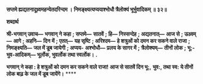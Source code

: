 **सप्तमे ह्यद्यतनादूध्र्वमहन्येतदरिन्दम ।** **निमङ्क्ष्यत्यप्ययाश्भोधौ त्रैलोक्यं भूर्भुवादिकम् ॥ ३२॥** 

**शब्दार्थ** 

**श्री-भगवान् उवाच—** **भगवान् ने कहा** **; सप्तमे—** **सातवें** **; हि—** **निस्सन्देह** **; अद्यतनात्—** **आज से** **; ऊध्र्वम्—** **आगे** **; अहनि—** **दिन** **में** **; एतत्—** **यह सृष्टि** **; अरिश्दम—** **हे शत्रुओं को दमन कर सकने वाले राजा** **; निमङ्क्ष्यति—** **जल में डूब जायेगी** **; अप्यय-** **अश्भोधौ—** **प्रलय के सागर में** **; त्रैलोक्यम्—** **तीनों लोक** **; भू:-भुव-आदिकम्—** **भूर्लोक, भुवर्लोक तथा स्वर्लोक।** **.** 

**भगवान् ने कहा : हे शत्रुओं को दमन कर सकने वाले राजा! आज से सातवें दिन भू:,** **भुव:, तथा स्व: ये तीनों लोक बाढ़ के जल में डूब जायेंगे।** **** 